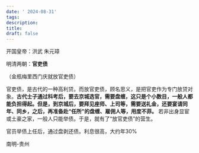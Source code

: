```yaml
---
date: ' 2024-08-31'
tags: 
description: 
title: 
draft: false
---
```

开国皇帝：洪武 朱元璋 


 明清两朝：**官吏债** 

 （金瓶梅里西门庆就放官吏债）
 
 官吏债，是古代的一种高利贷。而放官吏债，顾名思义，是把官吏作为专门放贷对象。**古代士子通过科考后，要去京城选官，需要盘缠，这只是个小数目，一般人都能负担得起。但是，到京城后，要拜见座师、上司等，需要送礼金，还要宴请同年、同乡，之后，再准备赴“任所”的盘缠、雇佣人等，用度不菲。** 若非出身显宦或土豪之家，一般人只能举债。于是，就有了“放官吏债”的营生。


官员举债上任后，通过盘剥还债。利息很高，大约年30%


南明-贵州

